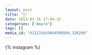 ```yaml
---
layout: post
title: "🌅"
date: 2013-03-16 17:44:32
categories: ["Amaro"]
tags: []
media_id: "413231643664509594_326209"
---
```


{% instagram %}
